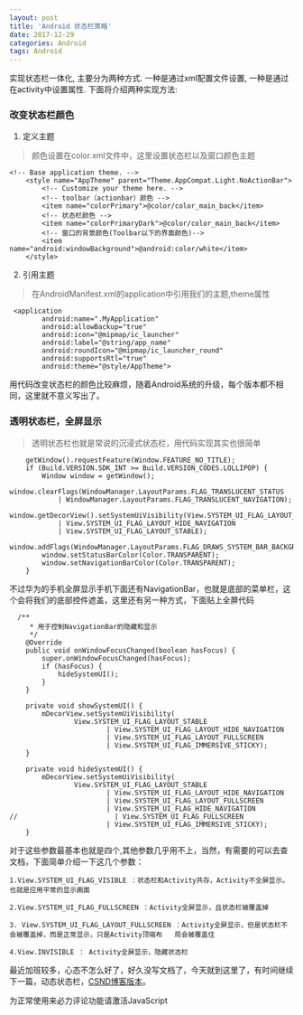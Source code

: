 ```yaml
---
layout: post
title: 'Android 状态栏策略'
date: 2017-12-29
categories: Android
tags: Android
---
```



实现状态栏一体化, 主要分为两种方式. 一种是通过xml配置文件设置, 一种是通过在activity中设置属性. 下面将介绍两种实现方法:

### 改变状态栏颜色
1. 定义主题
> 颜色设置在color.xml文件中，这里设置状态栏以及窗口颜色主题

```Android
<!-- Base application theme. -->
    <style name="AppTheme" parent="Theme.AppCompat.Light.NoActionBar">
        <!-- Customize your theme here. -->
        <!-- toolbar（actionbar）颜色 -->
        <item name="colorPrimary">@color/color_main_back</item>
        <!-- 状态栏颜色 -->
        <item name="colorPrimaryDark">@color/color_main_back</item>
        <!-- 窗口的背景颜色(Toolbar以下的界面颜色)-->
        <item name="android:windowBackground">@android:color/white</item>
    </style>
```
2. 引用主题
>在AndroidManifest.xml的application中引用我们的主题,theme属性

```Android
 <application
        android:name=".MyApplication"
        android:allowBackup="true"
        android:icon="@mipmap/ic_launcher"
        android:label="@string/app_name"
        android:roundIcon="@mipmap/ic_launcher_round"
        android:supportsRtl="true"
        android:theme="@style/AppTheme">
```
用代码改变状态栏的颜色比较麻烦，随着Android系统的升级，每个版本都不相同，这里就不意义写出了。

### 透明状态栏，全屏显示
>透明状态栏也就是常说的沉浸式状态栏，用代码实现其实也很简单

```android
	getWindow().requestFeature(Window.FEATURE_NO_TITLE);
	if (Build.VERSION.SDK_INT >= Build.VERSION_CODES.LOLLIPOP) {
		Window window = getWindow();
		window.clearFlags(WindowManager.LayoutParams.FLAG_TRANSLUCENT_STATUS
			| WindowManager.LayoutParams.FLAG_TRANSLUCENT_NAVIGATION);
		window.getDecorView().setSystemUiVisibility(View.SYSTEM_UI_FLAG_LAYOUT_FULLSCREEN
			| View.SYSTEM_UI_FLAG_LAYOUT_HIDE_NAVIGATION
			| View.SYSTEM_UI_FLAG_LAYOUT_STABLE);
		window.addFlags(WindowManager.LayoutParams.FLAG_DRAWS_SYSTEM_BAR_BACKGROUNDS);
		window.setStatusBarColor(Color.TRANSPARENT);
		window.setNavigationBarColor(Color.TRANSPARENT);
	}
```
不过华为的手机全屏显示手机下面还有NavigationBar，也就是底部的菜单栏，这个会将我们的底部控件遮盖，这里还有另一种方式，下面贴上全屏代码
```android
  /**
     * 用于控制NavigationBar的隐藏和显示
     */
    @Override
    public void onWindowFocusChanged(boolean hasFocus) {
        super.onWindowFocusChanged(hasFocus);
        if (hasFocus) {
            hideSystemUI();
        }
    }

    private void showSystemUI() {
        mDecorView.setSystemUiVisibility(
                View.SYSTEM_UI_FLAG_LAYOUT_STABLE
                        | View.SYSTEM_UI_FLAG_LAYOUT_HIDE_NAVIGATION
                        | View.SYSTEM_UI_FLAG_LAYOUT_FULLSCREEN
                        | View.SYSTEM_UI_FLAG_IMMERSIVE_STICKY);
    }

    private void hideSystemUI() {
        mDecorView.setSystemUiVisibility(
                View.SYSTEM_UI_FLAG_LAYOUT_STABLE
                        | View.SYSTEM_UI_FLAG_LAYOUT_HIDE_NAVIGATION
                        | View.SYSTEM_UI_FLAG_LAYOUT_FULLSCREEN
                        | View.SYSTEM_UI_FLAG_HIDE_NAVIGATION
//                        | View.SYSTEM_UI_FLAG_FULLSCREEN
                        | View.SYSTEM_UI_FLAG_IMMERSIVE_STICKY);
    }
```
对于这些参数最基本也就是四个,其他参数几乎用不上，当然，有需要的可以去查文档，下面简单介绍一下这几个参数：
```android
1.View.SYSTEM_UI_FLAG_VISIBLE ：状态栏和Activity共存，Activity不全屏显示。也就是应用平常的显示画面

2.View.SYSTEM_UI_FLAG_FULLSCREEN ：Activity全屏显示，且状态栏被覆盖掉

3. View.SYSTEM_UI_FLAG_LAYOUT_FULLSCREEN ：Activity全屏显示，但是状态栏不会被覆盖掉，而是正常显示，只是Activity顶端布   局会被覆盖住

4.View.INVISIBLE ： Activity全屏显示，隐藏状态栏
```
最近加班较多，心态不怎么好了，好久没写文档了，今天就到这里了，有时间继续下一篇，动态状态栏，[CSND博客版本](http://blog.csdn.net/qq_32938483/article/details/78932990)。

<!-- 来必力City版安装代码 -->
<div id="lv-container" data-id="city" data-uid="MTAyMC8zMjU2Ny85MTI4">
<script type="text/javascript">
   (function(d, s) {
   var j, e = d.getElementsByTagName(s)[0];

   if (typeof LivereTower === 'function') { return; }

   j = d.createElement(s);
   j.src = 'https://cdn-city.livere.com/js/embed.dist.js';
   j.async = true;

   e.parentNode.insertBefore(j, e);
   })(document, 'script');
</script>
<noscript> 为正常使用来必力评论功能请激活JavaScript</noscript>
</div>
<!-- City版安装代码已完成 -->